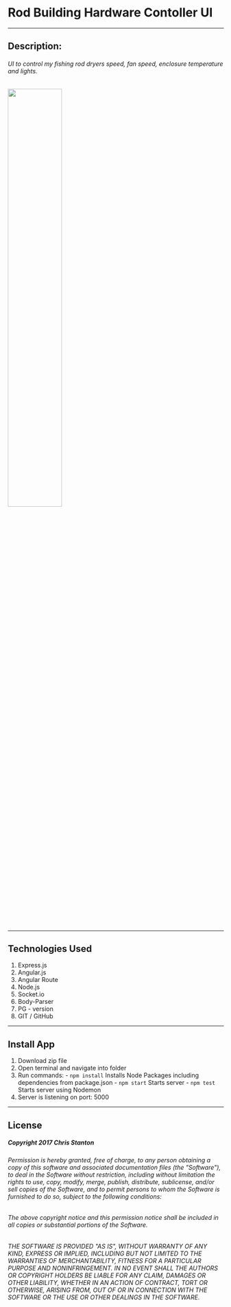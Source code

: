 
# Rod Building Hardware Contoller UI

---

## Description:
###### UI to control my fishing rod dryers speed, fan speed, enclosure temperature and lights.

<img src="" width="50%">

---

## Technologies Used
  1. Express.js
  2. Angular.js
  3. Angular Route
  4. Node.js
  5. Socket.io
  6. Body-Parser
  7. PG - version
  8. GIT / GitHub


---

## Install App
  1. Download zip file
  2. Open terminal and navigate into folder
  3. Run commands:
    - ``` npm install ``` Installs Node Packages including dependencies from package.json
    - ``` npm start ``` Starts server
    - ``` npm test ``` Starts server using Nodemon
  4. Server is listening on port: 5000

---

## License
##### Copyright 2017 Chris Stanton

###### Permission is hereby granted, free of charge, to any person obtaining a copy of this software and associated documentation files (the "Software"), to deal in the Software without restriction, including without limitation the rights to use, copy, modify, merge, publish, distribute, sublicense, and/or sell copies of the Software, and to permit persons to whom the Software is furnished to do so, subject to the following conditions:

###### The above copyright notice and this permission notice shall be included in all copies or substantial portions of the Software.

###### THE SOFTWARE IS PROVIDED "AS IS", WITHOUT WARRANTY OF ANY KIND, EXPRESS OR IMPLIED, INCLUDING BUT NOT LIMITED TO THE WARRANTIES OF MERCHANTABILITY, FITNESS FOR A PARTICULAR PURPOSE AND NONINFRINGEMENT. IN NO EVENT SHALL THE AUTHORS OR COPYRIGHT HOLDERS BE LIABLE FOR ANY CLAIM, DAMAGES OR OTHER LIABILITY, WHETHER IN AN ACTION OF CONTRACT, TORT OR OTHERWISE, ARISING FROM, OUT OF OR IN CONNECTION WITH THE SOFTWARE OR THE USE OR OTHER DEALINGS IN THE SOFTWARE.
